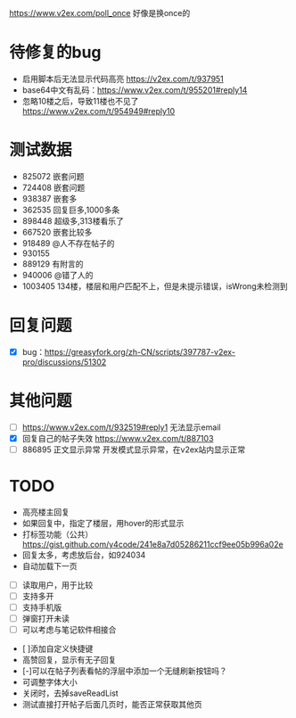 https://www.v2ex.com/poll_once 好像是换once的

# 待修复的bug

- 启用脚本后无法显示代码高亮 https://v2ex.com/t/937951
- base64中文有乱码：https://www.v2ex.com/t/955201#reply14
- 忽略10楼之后，导致11楼也不见了 https://www.v2ex.com/t/954949#reply10

# 测试数据

- 825072 嵌套问题
- 724408 嵌套问题
- 938387 嵌套多
- 362535 回复巨多,1000多条
- 898448 超级多,313楼看乐了
- 667520 嵌套比较多
- 918489 @人不存在帖子的
- 930155
- 889129 有附言的
- 940006 @错了人的
- 1003405 134楼，楼层和用户匹配不上，但是未提示错误，isWrong未检测到 

# 回复问题

- [x]  bug：https://greasyfork.org/zh-CN/scripts/397787-v2ex-pro/discussions/51302

# 其他问题

- [ ] https://www.v2ex.com/t/932519#reply1 无法显示email
- [x]  回复自己的帖子失效 https://www.v2ex.com/t/887103
- [ ]  886895 正文显示异常 开发模式显示异常，在v2ex站内显示正常

# TODO

- 高亮楼主回复
- 如果回复中，指定了楼层，用hover的形式显示
- 打标签功能（公共）
  https://gist.github.com/y4code/241e8a7d05286211ccf9ee05b996a02e
- 回复太多，考虑放后台，如924034
- 自动加载下一页
- [ ] 读取用户，用于比较
- [ ] 支持多开
- [ ] 支持手机版
- [ ] 弹窗打开未读
- [ ] 可以考虑与笔记软件相接合
- [ ]添加自定义快捷键
- 高赞回复，显示有无子回复
- [-]可以在帖子列表看帖的浮层中添加一个无缝刷新按钮吗？
- 可调整字体大小
- 关闭时，去掉saveReadList
- 测试直接打开帖子后面几页时，能否正常获取其他页

 






